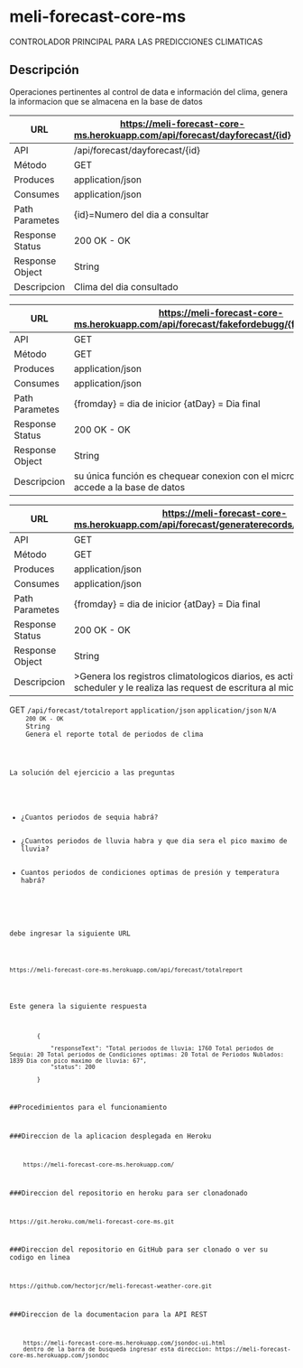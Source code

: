 # meli-forecast-core-ms
CONTROLADOR PRINCIPAL PARA LAS PREDICCIONES CLIMATICAS


## Descripción

Operaciones pertinentes al control de data e información del clima, genera la informacion que se almacena en la base de datos

| URL               | https://meli-forecast-core-ms.herokuapp.com/api/forecast/dayforecast/{id}  |
| ----------        | ------------------------------- |
| API               | /api/forecast/dayforecast/{id}  |
| Método            | GET                        |
| Produces          | application/json                |
| Consumes          | application/json                |
| Path Parametes    | {id}=Numero del dia a consultar |
| Response Status   | 200 OK - OK                     |
| Response Object   | String                          |
| Descripcion       | Clima del dia consultado        |

| URL               | https://meli-forecast-core-ms.herokuapp.com/api/forecast/fakefordebugg/{fromday}/{atDay}  |
| ----------        | ------------------------------- |
| API            | GET                        |
| Método            | GET                        |
| Produces          | application/json                |
| Consumes          | application/json                |
| Path Parametes    | {fromday} = dia de inicior {atDay}</code> = Dia final |
| Response Status   | 200 OK - OK                     |
| Response Object   | String                          |
| Descripcion       | su única función es chequear conexion con el microservicio que accede a la base de datos        |

| URL               | https://meli-forecast-core-ms.herokuapp.com/api/forecast/generaterecords/{fromday}/{atday}  |
| ----------        | ------------------------------- |
| API            | GET                        |
| Método            | GET                        |
| Produces          | application/json                |
| Consumes          | application/json                |
| Path Parametes    | {fromday} = dia de inicior {atDay}</code> = Dia final |
| Response Status   | 200 OK - OK                     |
| Response Object   | String                          |
| Descripcion       | >Genera los registros climatologicos diarios, es activado por el Job scheduler y le realiza las request de escritura al microservicio de la BD        |

<tr>
    <td>GET</td>
    <td><code>/api/forecast/totalreport</code></td>
    <td><code>application/json</code></td>
    <td><code>application/json</code></td>
    <td><code>N/A</td>
    <td><code>200 OK - OK</code></td>
    <td>String</td>
    <td>Genera el reporte total de periodos de clima</td>
</tr>
</table>

La solución del ejercicio a las preguntas
<ul>
 <li>¿Cuantos periodos de sequia habrá?</li>
 <li>¿Cuantos periodos de lluvia habra y que dia sera el pico maximo de lluvia?</li>
 <li>Cuantos periodos de condiciones optimas de presión y temperatura habrá?</li>
 </ul>
 <p>debe ingresar la siguiente URL</p>
		<p><code>https://meli-forecast-core-ms.herokuapp.com/api/forecast/totalreport</code></p>
	<p>Este genera la siguiente respuesta</p>
    <code>
		{<br>			
			"responseText": "Total periodos de lluvia: 1760 Total periodos de Sequia: 20 Total periodos de Condiciones optimas: 20 Total de Periodos Nublados: 1839 Dia con pico maximo de lluvia: 67",
			"status": 200		<br>
		}
        </code>

##Procedimientos para el funcionamiento

###Direccion de la aplicacion desplegada en Heroku

		https://meli-forecast-core-ms.herokuapp.com/


###Direccion del repositorio en heroku para ser clonadonado

	https://git.heroku.com/meli-forecast-core-ms.git
###Direccion del repositorio en GitHub para ser clonado o ver su codigo en linea

	https://github.com/hectorjcr/meli-forecast-weather-core.git
    
###Direccion de la documentacion para la API REST

		https://meli-forecast-core-ms.herokuapp.com/jsondoc-ui.html
		dentro de la barra de busqueda ingresar esta direccion: https://meli-forecast-core-ms.herokuapp.com/jsondoc




